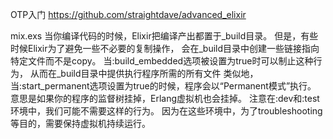 OTP入门
https://github.com/straightdave/advanced_elixir

mix.exs
当你编译代码的时候，Elixir把编译产出都置于_build目录。 但是，有些时候Elixir为了避免一些不必要的复制操作， 会在_build目录中创建一些链接指向特定文件而不是copy。 当:build_embedded选项被设置为true时可以制止这种行为， 从而在_build目录中提供执行程序所需的所有文件
类似地，当:start_permanent选项设置为true的时候，程序会以“Permanent模式”执行。 意思是如果你的程序的监督树挂掉，Erlang虚拟机也会挂掉。 注意在:dev和:test环境中，我们可能不需要这样的行为。 因为在这些环境中，为了troubleshooting等目的，需要保持虚拟机持续运行。